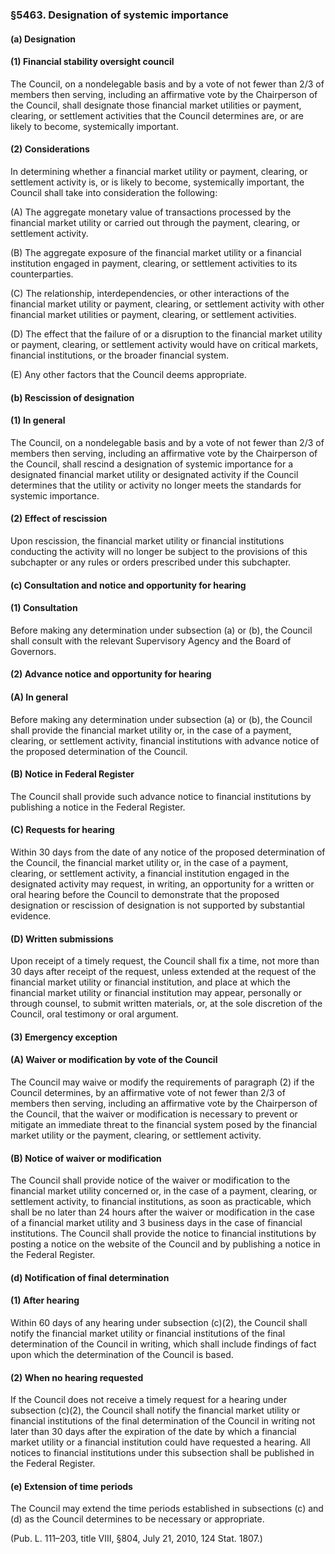 ### §5463. Designation of systemic importance ###

#### (a) Designation ####

#### (1) Financial stability oversight council ####

The Council, on a nondelegable basis and by a vote of not fewer than 2/3 of members then serving, including an affirmative vote by the Chairperson of the Council, shall designate those financial market utilities or payment, clearing, or settlement activities that the Council determines are, or are likely to become, systemically important.

#### (2) Considerations ####

In determining whether a financial market utility or payment, clearing, or settlement activity is, or is likely to become, systemically important, the Council shall take into consideration the following:

(A) The aggregate monetary value of transactions processed by the financial market utility or carried out through the payment, clearing, or settlement activity.

(B) The aggregate exposure of the financial market utility or a financial institution engaged in payment, clearing, or settlement activities to its counterparties.

(C) The relationship, interdependencies, or other interactions of the financial market utility or payment, clearing, or settlement activity with other financial market utilities or payment, clearing, or settlement activities.

(D) The effect that the failure of or a disruption to the financial market utility or payment, clearing, or settlement activity would have on critical markets, financial institutions, or the broader financial system.

(E) Any other factors that the Council deems appropriate.

#### (b) Rescission of designation ####

#### (1) In general ####

The Council, on a nondelegable basis and by a vote of not fewer than 2/3 of members then serving, including an affirmative vote by the Chairperson of the Council, shall rescind a designation of systemic importance for a designated financial market utility or designated activity if the Council determines that the utility or activity no longer meets the standards for systemic importance.

#### (2) Effect of rescission ####

Upon rescission, the financial market utility or financial institutions conducting the activity will no longer be subject to the provisions of this subchapter or any rules or orders prescribed under this subchapter.

#### (c) Consultation and notice and opportunity for hearing ####

#### (1) Consultation ####

Before making any determination under subsection (a) or (b), the Council shall consult with the relevant Supervisory Agency and the Board of Governors.

#### (2) Advance notice and opportunity for hearing ####

#### (A) In general ####

Before making any determination under subsection (a) or (b), the Council shall provide the financial market utility or, in the case of a payment, clearing, or settlement activity, financial institutions with advance notice of the proposed determination of the Council.

#### (B) Notice in Federal Register ####

The Council shall provide such advance notice to financial institutions by publishing a notice in the Federal Register.

#### (C) Requests for hearing ####

Within 30 days from the date of any notice of the proposed determination of the Council, the financial market utility or, in the case of a payment, clearing, or settlement activity, a financial institution engaged in the designated activity may request, in writing, an opportunity for a written or oral hearing before the Council to demonstrate that the proposed designation or rescission of designation is not supported by substantial evidence.

#### (D) Written submissions ####

Upon receipt of a timely request, the Council shall fix a time, not more than 30 days after receipt of the request, unless extended at the request of the financial market utility or financial institution, and place at which the financial market utility or financial institution may appear, personally or through counsel, to submit written materials, or, at the sole discretion of the Council, oral testimony or oral argument.

#### (3) Emergency exception ####

#### (A) Waiver or modification by vote of the Council ####

The Council may waive or modify the requirements of paragraph (2) if the Council determines, by an affirmative vote of not fewer than 2/3 of members then serving, including an affirmative vote by the Chairperson of the Council, that the waiver or modification is necessary to prevent or mitigate an immediate threat to the financial system posed by the financial market utility or the payment, clearing, or settlement activity.

#### (B) Notice of waiver or modification ####

The Council shall provide notice of the waiver or modification to the financial market utility concerned or, in the case of a payment, clearing, or settlement activity, to financial institutions, as soon as practicable, which shall be no later than 24 hours after the waiver or modification in the case of a financial market utility and 3 business days in the case of financial institutions. The Council shall provide the notice to financial institutions by posting a notice on the website of the Council and by publishing a notice in the Federal Register.

#### (d) Notification of final determination ####

#### (1) After hearing ####

Within 60 days of any hearing under subsection (c)(2), the Council shall notify the financial market utility or financial institutions of the final determination of the Council in writing, which shall include findings of fact upon which the determination of the Council is based.

#### (2) When no hearing requested ####

If the Council does not receive a timely request for a hearing under subsection (c)(2), the Council shall notify the financial market utility or financial institutions of the final determination of the Council in writing not later than 30 days after the expiration of the date by which a financial market utility or a financial institution could have requested a hearing. All notices to financial institutions under this subsection shall be published in the Federal Register.

#### (e) Extension of time periods ####

The Council may extend the time periods established in subsections (c) and (d) as the Council determines to be necessary or appropriate.

(Pub. L. 111–203, title VIII, §804, July 21, 2010, 124 Stat. 1807.)